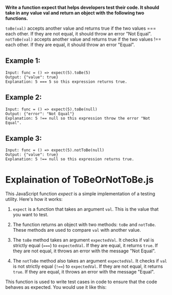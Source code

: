 **Write a function expect that helps developers test their code. It should take in any value val and return an object with the following two functions.**

```toBe(val)``` accepts another value and returns true if the two values === each other. If they are not equal, it should throw an error "Not Equal".
```notToBe(val)``` accepts another value and returns true if the two values !== each other. If they are equal, it should throw an error "Equal".
 

## Example 1:

```
Input: func = () => expect(5).toBe(5)
Output: {"value": true}
Explanation: 5 === 5 so this expression returns true.
```
## Example 2:

```
Input: func = () => expect(5).toBe(null)
Output: {"error": "Not Equal"}
Explanation: 5 !== null so this expression throw the error "Not Equal".
```
## Example 3:

```
Input: func = () => expect(5).notToBe(null)
Output: {"value": true}
Explanation: 5 !== null so this expression returns true.
```


# Explaination of ToBeOrNotToBe.js 

This JavaScript function *expect* is a simple implementation of a testing utility. Here's how it works:

1. ```expect``` is a function that takes an argument ```val```. This is the value that you want to test.

2. The function returns an object with two methods: ```toBe``` and ```notToBe```. These methods are used to compare ```val``` with another value.

3. The ```toBe``` method takes an argument ```expectedVal```. It checks if val is strictly equal (```===```) to ```expectedVal```. If they are equal, it returns ```true```. If they are not equal, it throws an error with the message "Not Equal".

4. The ```notToBe``` method also takes an argument ```expectedVal```. It checks if ```val``` is not strictly equal (```!==```) to ```expectedVal```. If they are not equal, it returns ```true```. If they are equal, it throws an error with the message "Equal".

This function is used to write test cases in code to ensure that the code behaves as expected. You would use it like this:
